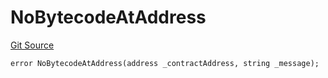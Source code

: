 # NoBytecodeAtAddress
[Git Source](https://github.com/thrackle-io/tron/blob/3af53b224777c5c1f4e2e734b7757bd798236667/src/client/token/handler/diamond/HandlerDiamondLib.sol)


```solidity
error NoBytecodeAtAddress(address _contractAddress, string _message);
```

